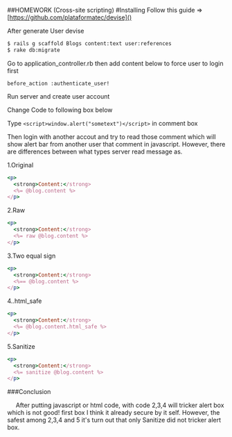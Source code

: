 ##HOMEWORK (Cross-site scripting)
#Installing
Follow this guide => [https://github.com/plataformatec/devise]()

After generate User devise
 
```bash
$ rails g scaffold Blogs content:text user:references 
$ rake db:migrate
```
Go to application_controller.rb then add content below to force user to login first

```before_action :authenticate_user!```

Run server and create user account

Change Code to following box below 
 
Type ```<script>window.alert("sometext")</script>``` in comment box

Then login with another accout and try to read those comment which will show alert bar from another user that comment in javascript. However, there are differences between what types server read message as.

1.Original

```ruby
<p>
  <strong>Content:</strong>
  <%= @blog.content %>
</p>
```
2.Raw

```ruby
<p>
  <strong>Content:</strong>
  <%= raw @blog.content %>
</p>
```
3.Two equal sign

```ruby
<p>
  <strong>Content:</strong>
  <%== @blog.content %>
</p>
```

4..html_safe

```ruby
<p>
  <strong>Content:</strong>
  <%= @blog.content.html_safe %>
</p>
```
5.Sanitize

```ruby
<p>
  <strong>Content:</strong>
  <%= sanitize @blog.content %>
</p>
```

###Conclusion

&nbsp;&nbsp;&nbsp;&nbsp;&nbsp;After putting javascript or html code, with code 2,3,4 will tricker alert box which is not good! first box I think it already secure by it self. However, the safest among 2,3,4 and 5 it's turn out that only Sanitize did not tricker alert box.